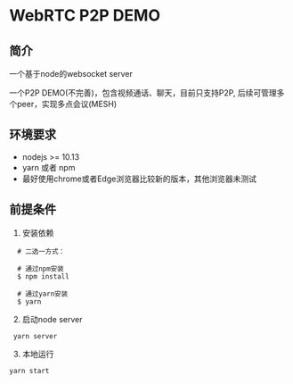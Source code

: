 # WebRTC P2P DEMO

## 简介
  一个基于node的websocket server
  
  一个P2P DEMO(不完善)，包含视频通话、聊天，目前只支持P2P, 后续可管理多个peer，实现多点会议(MESH)
## 环境要求

- nodejs >= 10.13
- yarn 或者 npm
- 最好使用chrome或者Edge浏览器比较新的版本，其他浏览器未测试
## 前提条件

1. 安装依赖
  ```shell
    # 二选一方式：

    # 通过npm安装
    $ npm install

    # 通过yarn安装
    $ yarn
   ```

2. 启动node server

  ```
   yarn server
  ```
3. 本地运行
   
  ```
  yarn start
  ```

